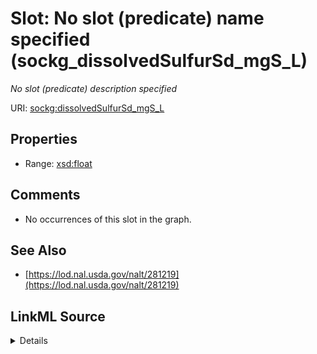 

# Slot: No slot (predicate) name specified (sockg_dissolvedSulfurSd_mgS_L)


_No slot (predicate) description specified_







URI: [sockg:dissolvedSulfurSd_mgS_L](https://idir.uta.edu/sockg-ontology/docs/dissolvedSulfurSd_mgS_L)



<!-- no inheritance hierarchy -->








## Properties

* Range: [xsd:float](http://www.w3.org/2001/XMLSchema#float)





## Comments

* No occurrences of this slot in the graph.

## See Also

* [https://lod.nal.usda.gov/nalt/281219](https://lod.nal.usda.gov/nalt/281219)



## LinkML Source

<details>

```yaml
name: sockg_dissolvedSulfurSd_mgS_L
description: No slot (predicate) description specified
title: No slot (predicate) name specified
comments:
- No occurrences of this slot in the graph.
from_schema: soc-kg
see_also:
- https://lod.nal.usda.gov/nalt/281219
rank: 1000
domain: sockg_WaterQualityConc
slot_uri: sockg:dissolvedSulfurSd_mgS_L
alias: sockg_dissolvedSulfurSd_mgS_L
range: float

```
</details>